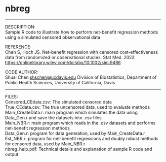 # nbreg
------------------------------------------------------------------------------
DESCRIPTION:    
Sample R code to illustrate how to perform net-benefit regression methods using a simulated censored observational data

REFERENCE:    
Chen S, Hoch JS. Net-benefit regression with censored cost-effectiveness data from randomized or observational studies. Stat Med. 2022
https://onlinelibrary.wiley.com/doi/abs/10.1002/sim.9486

CODE AUTHOR:  
Shuai Chen  <shschen@ucdavis.edu> 
Division of Biostatistics, Department of Public Health Sciences, University of California, Davis         
    
------------------------------------------------------------------------------

FILES:    
Censored_CEdata.csv: The simulated censored data    
True_CEdata.csv: The true uncensored data, used to evaluate methods    
Main_CreateData.r: main program which simulates the data using Data_Gen.r and save the datasets into .csv files    
Main_NBR.r: main program which reads in the .csv datasets and performs net-benefit regression methods     
Data_Gen.r: program for data generation, used by Main_CreateData.r    
Est_NBR.r: program for net-benefit regressions and doubly robust methods for censored data, used by Main_NBR.r    
nbreg_help.pdf: Technical details and explanation of sample R code and output
